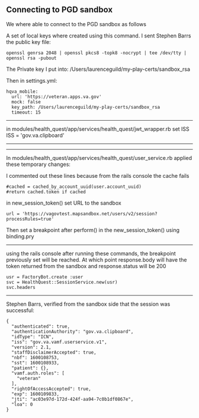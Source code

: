 

## Connecting to PGD sandbox

We where able to connect to the PGD sandbox as follows

A set of local keys where created using this command. I sent Stephen Barrs the public key file:
```
openssl genrsa 2048 | openssl pkcs8 -topk8 -nocrypt | tee /dev/tty | openssl rsa -pubout
```

The Private key I put into: /Users/laurenceguild/my-play-certs/sandbox_rsa

Then in settings.yml:

```
hqva_mobile:
  url: 'https://veteran.apps.va.gov'
  mock: false
  key_path: /Users/laurenceguild/my-play-certs/sandbox_rsa
  timeout: 15
```

---

in modules/health_quest/app/services/health_quest/jwt_wrapper.rb set ISS 
ISS = 'gov.va.clipboard'

---



---

In modules/health_quest/app/services/health_quest/user_service.rb applied these temporary changes:

I commented out these lines because from the rails console the cache fails

```
#cached = cached_by_account_uuid(user.account_uuid)
#return cached.token if cached
```

in new_session_token() set URL to the sandbox
```
url = 'https://vagovtest.mapsandbox.net/users/v2/session?processRules=true'
```


Then set a breakpoint after perform() in the
new_session_token() using binding.pry

---

using the rails console after running these commands, the breakpoint previously set
will be reached. At which point response.body will have the token returned from the sandbox and response.status will be 200

```
usr = FactoryBot.create :user
svc = HealthQuest::SessionService.new(usr)
svc.headers
```

---

Stephen Barrs, verified from the sandbox side that the session was successful:

```
{
  "authenticated": true,
  "authenticationAuthority": "gov.va.clipboard",
  "idType": "ICN",
  "iss": "gov.va.vamf.userservice.v1",
  "version": 2.1,
  "staffDisclaimerAccepted": true,
  "nbf": 1600108753,
  "sst": 1600108933,
  "patient": {},
  "vamf.auth.roles": [
    "veteran"
  ],
  "rightOfAccessAccepted": true,
  "exp": 1600109833,
  "jti": "ac03e97d-172d-424f-aa94-7c0b1df0867e",
  "loa": 0
}
```

